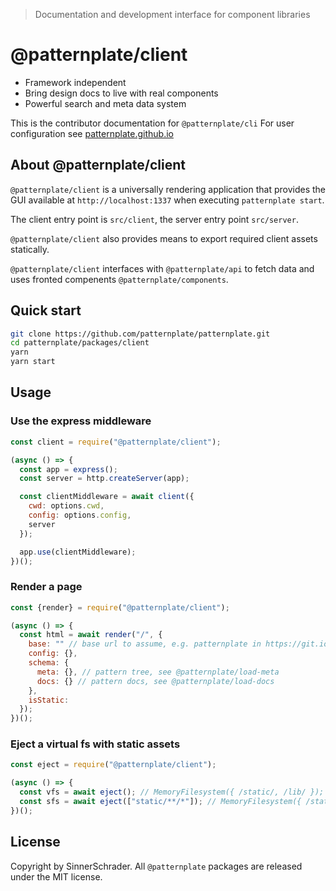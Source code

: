 > Documentation and development interface for component libraries

# @patternplate/client

* Framework independent
* Bring design docs to live with real components
* Powerful search and meta data system

This is the contributor documentation for `@patternplate/cli`
For user configuration see [patternplate.github.io](https://patternplate.github.io)

## About @patternplate/client

`@patternplate/client` is a universally rendering application that provides
the GUI available at `http://localhost:1337` when executing `patternplate start`.

The client entry point is `src/client`, the server entry point `src/server`.

`@patternplate/client` also provides means to export required client
assets statically. 

`@patternplate/client` interfaces with `@patternplate/api` to fetch data
and uses fronted compenents `@patternplate/components`.

## Quick start

```sh
git clone https://github.com/patternplate/patternplate.git
cd patternplate/packages/client
yarn
yarn start
```

## Usage

### Use the express middleware

```js
const client = require("@patternplate/client");

(async () => {
  const app = express();
  const server = http.createServer(app);

  const clientMiddleware = await client({
    cwd: options.cwd,
    config: options.config,
    server
  });

  app.use(clientMiddleware);
})();
```

### Render a page

```js
const {render} = require("@patternplate/client");

(async () => {
  const html = await render("/", {
    base: "" // base url to assume, e.g. patternplate in https://git.io/patternplate,
    config: {},
    schema: {
      meta: {}, // pattern tree, see @patternplate/load-meta 
      docs: {} // pattern docs, see @patternplate/load-docs 
    },
    isStatic: 
  });
})();
```

### Eject a virtual fs with static assets 

```js
const eject = require("@patternplate/client");

(async () => {
  const vfs = await eject(); // MemoryFilesystem({ /static/, /lib/ });
  const sfs = await eject(["static/**/*"]); // MemoryFilesystem({ /static/ });
})();
```

## License

Copyright by SinnerSchrader. All `@patternplate` packages are released under the MIT license.

